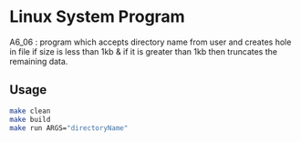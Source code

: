 # Linux System Program
A6_06 : program which accepts directory name from user and creates hole in file if size is less than 1kb & if it is greater than 1kb then truncates the remaining data.

## Usage
```bash
make clean
make build
make run ARGS="directoryName"
```
